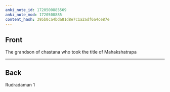 ```yaml
---
anki_note_id: 1720500885569
anki_note_mod: 1720500885
content_hash: 395b0ca4bda81d8e7c1a2adf6a4ce87e
---
```


## Front

The grandson of chastana who took the title of Mahakshatrapa

<hr/>

## Back

Rudradaman 1